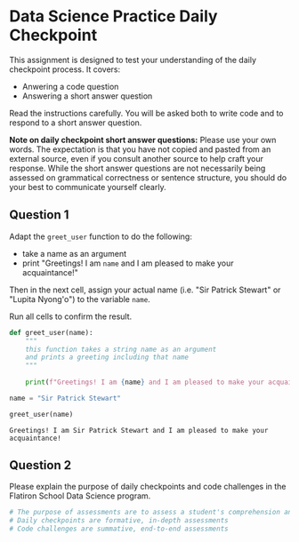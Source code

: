 # Data Science Practice Daily Checkpoint

This assignment is designed to test your understanding of the daily checkpoint process. It covers:

 - Anwering a code question
 - Answering a short answer question
 
Read the instructions carefully. You will be asked both to write code and to respond to a short answer question.

**Note on daily checkpoint short answer questions:** Please use your own words. The expectation is that you have not copied and pasted from an external source, even if you consult another source to help craft your response. While the short answer questions are not necessarily being assessed on grammatical correctness or sentence structure, you should do your best to communicate yourself clearly.

## Question 1

Adapt the `greet_user` function to do the following:

 - take a name as an argument
 - print "Greetings! I am `name` and I am pleased to make your acquaintance!"

Then in the next cell, assign your actual name (i.e. "Sir Patrick Stewart" or "Lupita Nyong'o") to the variable `name`.

Run all cells to confirm the result.


```python
def greet_user(name):
    """
    this function takes a string name as an argument 
    and prints a greeting including that name 
    """
    
    print(f"Greetings! I am {name} and I am pleased to make your acquaintance!")
```


```python
name = "Sir Patrick Stewart"
```


```python
greet_user(name)
```

    Greetings! I am Sir Patrick Stewart and I am pleased to make your acquaintance!


## Question 2

Please explain the purpose of daily checkpoints and code challenges in the Flatiron School Data Science program.


```python
# The purpose of assessments are to assess a student's comprehension and application of our Data Science program's key content.
# Daily checkpoints are formative, in-depth assessments
# Code challenges are summative, end-to-end assessments
```
